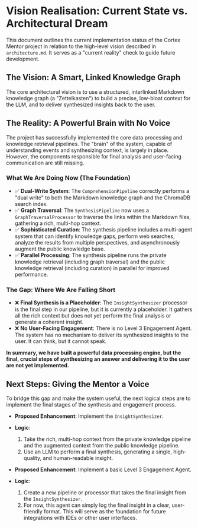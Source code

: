 # Vision Realisation: Current State vs. Architectural Dream

This document outlines the current implementation status of the Cortex Mentor project in relation to the high-level vision described in `architecture.md`. It serves as a "current reality" check to guide future development.

## The Vision: A Smart, Linked Knowledge Graph

The core architectural vision is to use a structured, interlinked Markdown knowledge graph (a "Zettelkasten") to build a precise, low-bloat context for the LLM, and to deliver synthesized insights back to the user.

## The Reality: A Powerful Brain with No Voice

The project has successfully implemented the core data processing and knowledge retrieval pipelines. The "brain" of the system, capable of understanding events and synthesizing context, is largely in place. However, the components responsible for final analysis and user-facing communication are still missing.

### What We Are Doing Now (The Foundation)

- ✅ **Dual-Write System**: The `ComprehensionPipeline` correctly performs a "dual write" to both the Markdown knowledge graph and the ChromaDB search index.
- ✅ **Graph Traversal**: The `SynthesisPipeline` now uses a `GraphTraversalProcessor` to traverse the links within the Markdown files, gathering a rich, multi-hop context.
- ✅ **Sophisticated Curation**: The synthesis pipeline includes a multi-agent system that can identify knowledge gaps, perform web searches, analyze the results from multiple perspectives, and asynchronously augment the public knowledge base.
- ✅ **Parallel Processing**: The synthesis pipeline runs the private knowledge retrieval (including graph traversal) and the public knowledge retrieval (including curation) in parallel for improved performance.

### The Gap: Where We Are Falling Short

- ❌ **Final Synthesis is a Placeholder**: The `InsightSynthesizer` processor is the final step in our pipeline, but it is currently a placeholder. It gathers all the rich context but does not yet perform the final analysis or generate a coherent insight.
- ❌ **No User-Facing Engagement**: There is no Level 3 Engagement Agent. The system has no mechanism to deliver its synthesized insights to the user. It can think, but it cannot speak.

**In summary, we have built a powerful data processing engine, but the final, crucial steps of synthesizing an answer and delivering it to the user are not yet implemented.**

## Next Steps: Giving the Mentor a Voice

To bridge this gap and make the system useful, the next logical steps are to implement the final stages of the synthesis and engagement process.

- **Proposed Enhancement**: Implement the `InsightSynthesizer`.
- **Logic**:
    1.  Take the rich, multi-hop context from the private knowledge pipeline and the augmented context from the public knowledge pipeline.
    2.  Use an LLM to perform a final synthesis, generating a single, high-quality, and human-readable insight.

- **Proposed Enhancement**: Implement a basic Level 3 Engagement Agent.
- **Logic**:
    1.  Create a new pipeline or processor that takes the final insight from the `InsightSynthesizer`.
    2.  For now, this agent can simply log the final insight in a clear, user-friendly format. This will serve as the foundation for future integrations with IDEs or other user interfaces.
